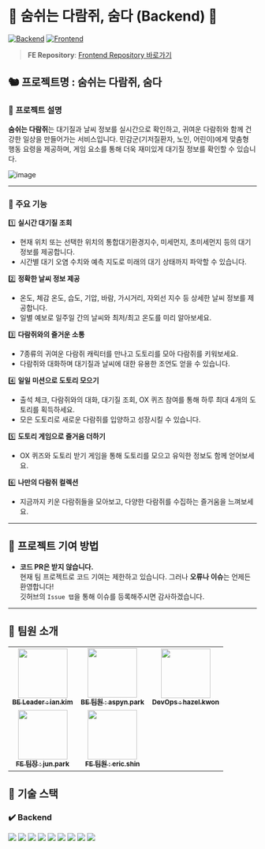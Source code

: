 # 🍃 **숨쉬는 다람쥐, 숨다 (Backend)** 🍃

[![Backend](https://img.shields.io/badge/Backend-Spring%20Boot-green)](https://github.com/100-hours-a-week/5-team-daramgil-sumda-be)
[![Frontend](https://img.shields.io/badge/Frontend-React-blue)](https://github.com/100-hours-a-week/5-team-daramgil-sumda-fe)

> **FE Repository**: [Frontend Repository 바로가기](https://github.com/100-hours-a-week/5-team-daramgil-sumda-fe)

## 🐿️ **프로젝트명** : 숨쉬는 다람쥐, 숨다

### 📖 **프로젝트 설명**

**숨쉬는 다람쥐**는 대기질과 날씨 정보를 실시간으로 확인하고, 귀여운 다람쥐와 함께 건강한 일상을 만들어가는 서비스입니다. 민감군(기저질환자, 노인, 어린이)에게 맞춤형 행동 요령을 제공하며, 게임 요소를 통해 더욱 재미있게 대기질 정보를 확인할 수 있습니다.

![image](https://github.com/user-attachments/assets/2bb45a03-03f5-4e28-a8a4-fed5e660f2a5)

---

### 📌 **주요 기능**

1️⃣ **실시간 대기질 조회**

- 현재 위치 또는 선택한 위치의 통합대기환경지수, 미세먼지, 초미세먼지 등의 대기 정보를 제공합니다.
- 시간별 대기 오염 수치와 예측 지도로 미래의 대기 상태까지 파악할 수 있습니다.

2️⃣ **정확한 날씨 정보 제공**

- 온도, 체감 온도, 습도, 기압, 바람, 가시거리, 자외선 지수 등 상세한 날씨 정보를 제공합니다.
- 일별 예보로 일주일 간의 날씨와 최저/최고 온도를 미리 알아보세요.

3️⃣ **다람쥐와의 즐거운 소통**

- 7종류의 귀여운 다람쥐 캐릭터를 만나고 도토리를 모아 다람쥐를 키워보세요.
- 다람쥐와 대화하며 대기질과 날씨에 대한 유용한 조언도 얻을 수 있습니다.

4️⃣ **일일 미션으로 도토리 모으기**

- 출석 체크, 다람쥐와의 대화, 대기질 조회, OX 퀴즈 참여를 통해 하루 최대 4개의 도토리를 획득하세요.
- 모은 도토리로 새로운 다람쥐를 입양하고 성장시킬 수 있습니다.

5️⃣ **도토리 게임으로 즐거움 더하기**

- OX 퀴즈와 도토리 받기 게임을 통해 도토리를 모으고 유익한 정보도 함께 얻어보세요.

6️⃣ **나만의 다람쥐 컬렉션**

- 지금까지 키운 다람쥐들을 모아보고, 다양한 다람쥐를 수집하는 즐거움을 느껴보세요.


---

## 🤝 **프로젝트 기여 방법**

- **코드 PR은 받지 않습니다.**  
  현재 팀 프로젝트로 코드 기여는 제한하고 있습니다. 그러나 **오류나 이슈**는 언제든 환영합니다!  
  깃허브의 `Issue 탭`을 통해 이슈를 등록해주시면 감사하겠습니다.

---

## 👥 **팀원 소개**

<table>
  <tbody>
    <tr>
      <td align="center"><a href="https://github.com/dongmin132"><img src="https://avatars.githubusercontent.com/u/114303854?v=4" width="100px;" alt=""/><br /><sub><b>BE Leader : ian.kim</b></sub></a><br /></td>
      <td align="center"><a href="https://github.com/bysoyeon"><img src="https://avatars.githubusercontent.com/u/167726398?v=4" width="100px;" alt=""/><br /><sub><b>BE 팀원 : aspyn.park</b></sub></a><br /></td>
      <td align="center"><a href="https://github.com/kwongiyeon"><img src="https://avatars.githubusercontent.com/u/44287647?v=4" width="100px;" alt=""/><br /><sub><b>DevOps : hazel.kwon</b></sub></a><br /></td>
    </tr>
    <tr>
      <td align="center"><a href="https://github.com/Recyclingbottle"><img src="https://avatars.githubusercontent.com/u/101244968?v=4" width="100px;" alt=""/><br /><sub><b>FE 팀장 : jun.park</b></sub></a><br /></td>
      <td align="center"><a href="https://github.com/Harfe0626"><img src="https://avatars.githubusercontent.com/u/104548647?v=4" width="100px;" alt=""/><br /><sub><b>FE 팀원 : eric.shin</b></sub></a><br /></td>
    </tr>
  </tbody>
</table>

## 🚀 **기술 스택**

### ✔️ **Backend**

<img src="https://img.shields.io/badge/Spring_Boot-6DB33F?style=for-the-badge&logo=Spring-Boot&logoColor=white">
<img src="https://img.shields.io/badge/JPA-59666C?style=for-the-badge&logo=Hibernate&logoColor=white">
<img src="https://img.shields.io/badge/Open_AI-412991?style=for-the-badge&logo=OpenAI&logoColor=white">
<img src="https://img.shields.io/badge/OpenWeather_API-0087C7?style=for-the-badge&logo=OpenWeather&logoColor=white">
<img src="https://img.shields.io/badge/Redis-DC382D?style=for-the-badge&logo=Redis&logoColor=white">
<img src="https://img.shields.io/badge/MySQL-4479A1?style=for-the-badge&logo=MySQL&logoColor=white">
<img src="https://img.shields.io/badge/Docker-2496ED?style=for-the-badge&logo=Docker&logoColor=white">
<img src="https://img.shields.io/badge/AWS-232F3E?style=for-the-badge&logo=Amazon-AWS&logoColor=white">
<img src="https://img.shields.io/badge/GitHub_Actions-2088FF?style=for-the-badge&logo=GitHub-Actions&logoColor=white">
